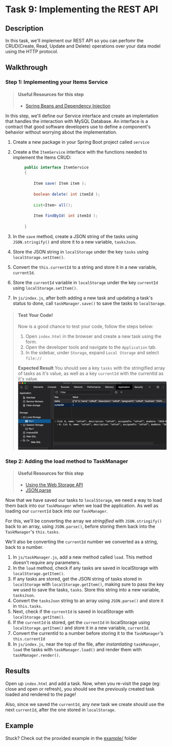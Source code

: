 # Task 9: Implementing the REST API

## Description

In this task, we'll implement our REST API so you can perfomr the CRUD(Create, Read, Update and Delete) operations
over your data model using the HTTP protocol.

## Walkthrough

### Step 1: Implementing your Items Service

> #### Useful Resources for this step
>
> - [Spring Beans and Dependency Injection](https://docs.spring.io/spring-boot/docs/2.0.x/reference/html/using-boot-spring-beans-and-dependency-injection.html)

In this step, we'll define our Service interface and create an implentation that handles the interaction with MySQL Database. An interface is a contract that good software developers use to define a component's behavior without worrying about the implementation.

1. Create a new package in your Spring Boot project called `service`
2. Create a the `ItemService` interface with the functions needed to implement the Items CRUD:

   ```java
        public interface ItemService
        {

            Item save( Item item );

            boolean delete( int itemId );

            List<Item> all();

            Item findById( int itemId );

        }
   ```

3. In the `save` method, create a JSON string of the tasks using `JSON.stringify()` and store it to a new variable, `tasksJson`.
4. Store the JSON string in `localStorage` under the key `tasks` using `localStorage.setItem()`.
5. Convert the `this.currentId` to a string and store it in a new variable, `currentId`.
6. Store the `currentId` variable in `localStorage` under the key `currentId` using `localStorage.setItem()`.
7. In `js/index.js`, after both adding a new task and updating a task's status to done, call `taskManager.save()` to save the tasks to `localSorage`.

> #### Test Your Code!
>
> Now is a good chance to test your code, follow the steps below:
>
> 1. Open `index.html` in the browser and create a new task using the form.
> 2. Open the developer tools and navigate to the `Application` tab.
> 3. In the sidebar, under `Storage`, expand `Local Storage` and select `file://`
>
> **Expected Result**
> You should see a key `tasks` with the stringified array of tasks as it's value, as well as a key `currentId` with the currentId as it's value.
> ![Image of Expected Result](images/1.png)

### Step 2: Adding the load method to TaskManager

> #### Useful Resources for this step
>
> - [Using the Web Storage API](https://developer.mozilla.org/en-US/docs/Web/API/Web_Storage_API/Using_the_Web_Storage_API)
> - [JSON.parse](https://developer.mozilla.org/en-US/docs/Web/JavaScript/Reference/Global_Objects/JSON/parse)

Now that we have saved our tasks to `localStorage`, we need a way to load them back into our `TaskManager` when we load the application. As well as loading our `currentId` back into our `TaskManager`.

For this, we'll be converting the array we _stringified_ with `JSON.stringify()` back to an array, using `JSON.parse()`, before storing them back into the `TaskManager`'s `this.tasks`.

We'll also be converting the `currentId` number we converted as a string, back to a number.

1. In `js/taskManager.js`, add a new method called `load`. This method doesn't require any parameters.
2. In the `load` method, check if any tasks are saved in localStorage with `localStorage.getItem()`.
3. If any tasks are stored, get the JSON string of tasks stored in `localStorage` with `localStorage.getItem()`, making sure to pass the key we used to save the tasks, `tasks`. Store this string into a new variable, `tasksJson`.
4. Convert the `tasksJson` string to an array using `JSON.parse()` and store it in `this.tasks`.
5. Next, check if the `currentId` is saved in localStorage with `localStorage.getItem()`.
6. If the `currentId` is stored, get the `currentId` in localStorage using `localStorage.getItem()` and store it in a new variable, `currentId`.
7. Convert the currentId to a number before storing it to the `TaskManager`'s `this.currentId`
8. In `js/index.js`, near the top of the file, after _instantiating_ `taskManager`, `load` the tasks with `taskManager.load()` and render them with `taskManager.render()`.

## Results

Open up `index.html` and add a task. Now, when you re-visit the page (eg: close and open or refresh), you should see the previously created task loaded and rendered to the page!

Also, since we saved the `currentId`, any _new_ task we create should use the next `currentId`, after the one stored in `localStorage`.

## Example

Stuck? Check out the provided example in the [example/](example/) folder
